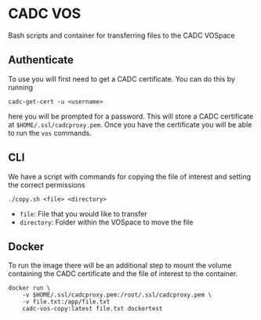 # CADC VOS

Bash scripts and container for transferring files to the CADC VOSpace

## Authenticate

To use you will first need to get a CADC certificate. You can do this by running

```
cadc-get-cert -u <username>
```

here you will be prompted for a password. This will store a CADC certificate at `$HOME/.ssl/cadcproxy.pem`. Once you have the certificate you will be able to run the `vos` commands.

## CLI

We have a script with commands for copying the file of interest and setting the correct permissions

```
./copy.sh <file> <directory>
```

- `file`: File that you would like to transfer
- `directory`: Folder within the VOSpace to move the file

## Docker

To run the image there will be an additional step to mount the volume containing the CADC certificate and the file of interest to the container.

```
docker run \
    -v $HOME/.ssl/cadcproxy.pem:/root/.ssl/cadcproxy.pem \
    -v file.txt:/app/file.txt
    cadc-vos-copy:latest file.txt dockertest
```

